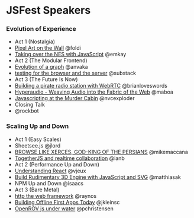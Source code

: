 # JSFest Speakers

### Evolution of Experience

 * Act 1 (Nostalgia)			
  * [Pixel Art on the Wall](https://github.com/mikeal/jsfest2014-cfp/issues/27) @foldi	
  * [Taking over the NES with JavaScript](https://github.com/mikeal/jsfest2014-cfp/issues/29) @emkay	
 * Act 2 (The Modular Frontend)		
  * [Evolution of a graph](https://github.com/mikeal/jsfest2014-cfp/issues/43) @anvaka	
  * [testing for the browser and the server](https://github.com/mikeal/jsfest2014-cfp/issues/3) @substack	
 * Act 3 (The Future Is Now)		
  * [Building a pirate radio station with WebRTC](https://github.com/mikeal/jsfest2014-cfp/issues/15) @brianloveswords
  * [Hyperaudio - Weaving Audio into the Fabric of the Web](https://github.com/mikeal/jsfest2014-cfp/issues/59) @maboa
  * [Javascripting at the Murder Cabin](https://github.com/mikeal/jsfest2014-cfp/issues/22) @nvcexploder
 * Closing Talk
  * @rockbot

### Scaling Up and Down

 * Act 1 (Easy Scales)			
  * Sheetsee.js	@jlord	
  * [BROWSE LIKE XERCES, GOD-KING OF THE PERSIANS](https://github.com/mikeal/jsfest2014-cfp/issues/13) @mikemaccana
  * [TogetherJS and realtime collaboration](https://github.com/mikeal/jsfest2014-cfp/issues/33) @ianb	
 * Act 2 (Performance Up and Down)		
  * [Understanding React](https://github.com/mikeal/jsfest2014-cfp/issues/26) @vjeux	
  * [Build Rudimentary 3D Engine with JavaScript and SVG](https://github.com/mikeal/jsfest2014-cfp/issues/11)	@matthiasak	
  * NPM Up and Down @isaacs	
 * Act 3 (Bare Metal)
  * [http the web framework](https://github.com/mikeal/jsfest2014-cfp/issues/50) @raynos	
  * [Building Offline First Apps Today](https://github.com/mikeal/jsfest2014-cfp/issues/36) @jkleinsc
  * [OpenROV js under water](https://github.com/mikeal/jsfest2014-cfp/issues/44) @pchristensen	
